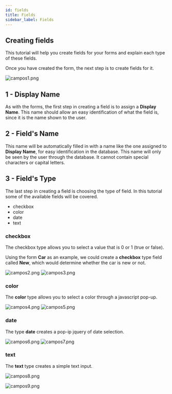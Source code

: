 ```yaml
---
id: fields
title: Fields
sidebar_label: Fields
---
```


## Creating fields

This tutorial will help you create fields for your forms and explain each type of these fields.

Once you have created the form, the next step is to create fields for it.

![campos1.png](assets/campos1.png)    

## 1 - Display Name

As with the forms, the first step in creating a field is to assign a **Display Name**. This name should allow an easy identification of what the field is, since it is the name shown to the user.

## 2 - Field's Name
This name will be automatically filled in with a name like the one assigned to **Display Name**, for easy identification in the database. This name will only be seen by the user through the database. It cannot contain special characters or capital letters.

## 3 - Field's Type
The last step in creating a field is choosing the type of field. In this tutorial some of the available fields will be covered.

* checkbox
* color
* date
* text

### checkbox
The checkbox type allows you to select a value that is 0 or 1 (true or false).

Using the form **Car** as an example, we could create a **checkbox** type field called **New**, which would determine whether the car is new or not.

![campos2.png](assets/campos2.png)  ![campos3.png](assets/campos3.png)   

### color
The **color** type allows you to select a color through a javascript pop-up.

![campos4.png](assets/campos4.png)  ![campos5.png](assets/campos5.png)

### date
The type **date** creates a pop-ip jquery of date selection.

![campos6.png](assets/campos6.png)  ![campos7.png](assets/campos7.png)

### text
The **text** type creates a simple text input.

![campos8.png](assets/campos8.png)

![campos9.png](assets/campos9.png) 
